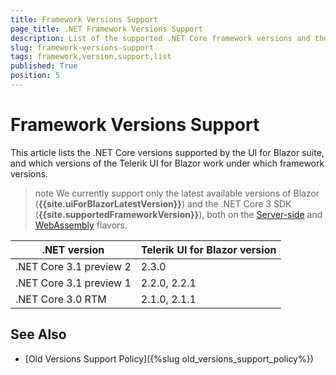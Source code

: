 ```yaml
---
title: Framework Versions Support
page_title: .NET Framework Versions Support
description: List of the supported .NET Core framework versions and the UI for Blazor versions that work on them.
slug: framework-versions-support
tags: framework,version,support,list
published: True
position: 5
---
```


# Framework Versions Support

This article lists the .NET Core versions supported by the UI for Blazor suite, and which versions of the Telerik UI for Blazor work under which framework versions.

>note We currently support only the latest available versions of Blazor (**{{site.uiForBlazorLatestVersion}}**) and the .NET Core 3 SDK (**{{site.supportedFrameworkVersion}}**), both on the [Server-side](https://docs.telerik.com/blazor-ui/getting-started/server-blazor) and [WebAssembly](https://docs.telerik.com/blazor-ui/getting-started/client-blazor) flavors.


| .NET version              | Telerik UI for Blazor version |
|---------------------------|-------------------------------|
| .NET Core 3.1 preview 2   | 2.3.0                         |
| .NET Core 3.1 preview 1   | 2.2.0, 2.2.1                  |
| .NET Core 3.0 RTM         | 2.1.0, 2.1.1                  |


## See Also

  * [Old Versions Support Policy]({%slug old_versions_support_policy%})